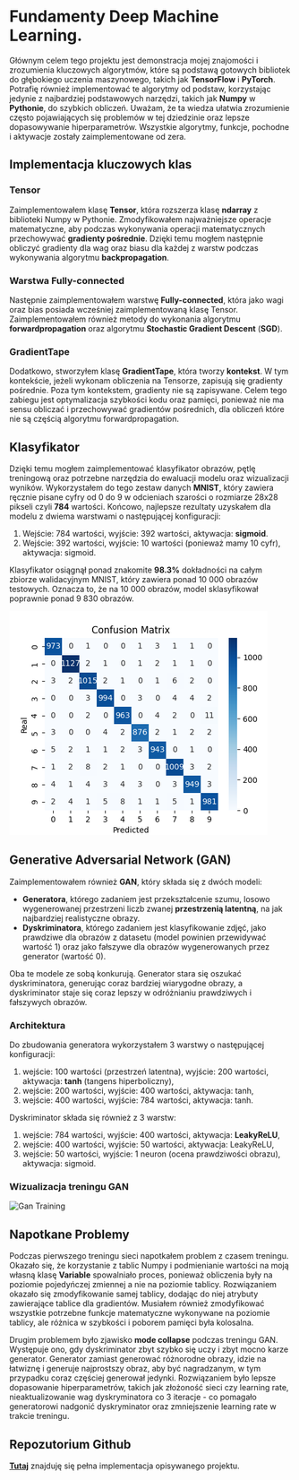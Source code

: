 # Fundamenty **Deep Machine Learning**.

Głównym celem tego projektu jest demonstracja mojej znajomości i zrozumienia kluczowych algorytmów, które są podstawą gotowych bibliotek do głębokiego uczenia maszynowego, takich jak **TensorFlow** i **PyTorch**. Potrafię również implementować te algorytmy od podstaw, korzystając jedynie z najbardziej podstawowych narzędzi, takich jak **Numpy** w **Pythonie**, do szybkich obliczeń. Uważam, że ta wiedza ułatwia zrozumienie często pojawiających się problemów w tej dziedzinie oraz lepsze dopasowywanie hiperparametrów. Wszystkie algorytmy, funkcje, pochodne i aktywacje zostały zaimplementowane od zera.


## Implementacja kluczowych klas

### **Tensor**
Zaimplementowałem klasę **Tensor**, która rozszerza klasę **ndarray** z biblioteki Numpy w Pythonie. Zmodyfikowałem najważniejsze operacje matematyczne, aby podczas wykonywania operacji matematycznych przechowywać **gradienty pośrednie**. Dzięki temu mogłem następnie obliczyć gradienty dla wag oraz biasu dla każdej z warstw podczas wykonywania algorytmu **backpropagation**.

### Warstwa **Fully-connected**
Następnie zaimplementowałem warstwę **Fully-connected**, która jako wagi oraz bias posiada wcześniej zaimplementowaną klasę Tensor. Zaimplementowałem również metody do wykonania algorytmu **forwardpropagation** oraz algorytmu **Stochastic Gradient Descent** (**SGD**). 

### **GradientTape**
Dodatkowo, stworzyłem klasę **GradientTape**, która tworzy **kontekst**. W tym kontekście, jeżeli wykonam obliczenia na Tensorze, zapisują się gradienty pośrednie. Poza tym kontekstem, gradienty nie są zapisywane. Celem tego zabiegu jest optymalizacja szybkości kodu oraz pamięci, ponieważ nie ma sensu obliczać i przechowywać gradientów pośrednich, dla obliczeń które nie są częścią algorytmu forwardpropagation.

## **Klasyfikator**

Dzięki temu mogłem zaimplementować klasyfikator obrazów, pętlę treningową oraz potrzebne narzędzia do ewaluacji modelu oraz wizualizacji wyników. Wykorzystałem do tego zestaw danych **MNIST**, który zawiera ręcznie pisane cyfry od 0 do 9 w odcieniach szarości o rozmiarze 28x28 pikseli czyli **784** wartości. Końcowo, najlepsze rezultaty uzyskałem dla modelu z dwiema warstwami o następującej konfiguracji: 
   
   1. Wejście: 784 wartości, wyjście: 392 wartości, aktywacja: **sigmoid**.
   2. Wejście: 392 wartości, wyjście: 10 wartości (ponieważ mamy 10 cyfr), aktywacja: sigmoid.

Klasyfikator osiągnął ponad znakomite **98.3%** dokładności na całym zbiorze walidacyjnym MNIST, który zawiera ponad 10 000 obrazów testowych. Oznacza to, że na 10 000 obrazów, model sklasyfikował poprawnie ponad 9 830 obrazów.

![Classifier Training](classifier.png)

## **Generative Adversarial Network** (**GAN**)

Zaimplementowałem również **GAN**, który składa się z dwóch modeli: 
   - **Generatora**, którego zadaniem jest przekształcenie szumu, losowo wygenerowanej przestrzeni liczb zwanej **przestrzenią latentną**, 
   na jak najbardziej realistyczne obrazy.
   - **Dyskriminatora**, którego zadaniem jest klasyfikowanie zdjęć, jako prawdziwe dla obrazów z datasetu (model powinien przewidywać wartość 1) oraz jako fałszywe dla obrazów wygenerowanych przez generator (wartość 0). 

Oba te modele ze sobą konkurują. Generator stara się oszukać dyskriminatora, generując coraz bardziej wiarygodne obrazy, a dyskriminator staje się coraz lepszy w odróżnianiu prawdziwych i fałszywych obrazów.

### Architektura
Do zbudowania generatora wykorzystałem 3 warstwy o następującej konfiguracji: 
   1. wejście: 100 wartości (przestrzeń latentna), wyjście: 200 wartości, aktywacja: **tanh** (tangens hiperboliczny), 
   2. wejście: 200 wartości, wyjście: 400 wartości, aktywacja: tanh, 
   3. wejście: 400 wartości, wyjście: 784 wartości, aktywacja: tanh.

Dyskriminator składa się również z 3 warstw: 
   1. wejście: 784 wartości, wyjście: 400 wartości, aktywacja: **LeakyReLU**, 
   2. wejście: 400 wartości, wyjście: 50 wartości, aktywacja: LeakyReLU, 
   3. wejście: 50 wartości, wyjście: 1 neuron (ocena prawdziwości obrazu), aktywacja: sigmoid.

### Wizualizacja treningu GAN
![Gan Training](gan_training.gif)

## Napotkane Problemy

Podczas pierwszego treningu sieci napotkałem problem z czasem treningu. Okazało się, że korzystanie z tablic Numpy i podmienianie wartości na moją własną klasę **Variable** spowalniało proces, ponieważ obliczenia były na poziomie pojedyńczej zmiennej a nie na poziomie tablicy. Rozwiązaniem okazało się zmodyfikowanie samej tablicy, dodając do niej atrybuty zawierające tablice dla gradientów. Musiałem również zmodyfikować wszystkie potrzebne funkcje matematyczne wykonywane na poziomie tablicy, ale różnica w szybkości i poborem pamięci była kolosalna.

Drugim problemem było zjawisko **mode collapse** podczas treningu GAN. Występuje ono, gdy dyskriminator zbyt szybko się uczy i zbyt mocno karze generator. Generator zamiast generować różnorodne obrazy, idzie na łatwiznę i generuje najprostszy obraz, aby być nagradzanym, w tym przypadku coraz częściej generował jedynki. Rozwiązaniem było lepsze dopasowanie hiperparametrów, takich jak złożoność sieci czy learning rate, nieaktualizowanie wag dyskryminatora co 3 iteracje - co pomagało generatorowi nadgonić dyskryminator oraz zmniejszenie learning rate w trakcie treningu.

## Repozutorium Github 

[**Tutaj**](https://github.com/JakubCzarnik/NumPy-MNIST-GAN-Classifier) znajduję się pełna implementacja opisywanego projektu.